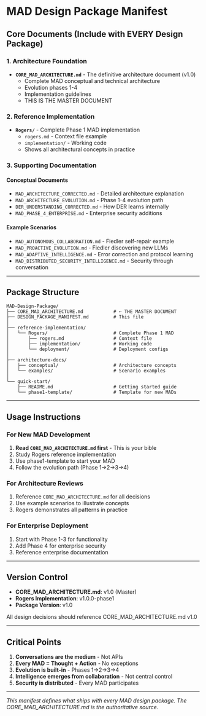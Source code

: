 # MAD Design Package Manifest

## Core Documents (Include with EVERY Design Package)

### 1. Architecture Foundation
- **`CORE_MAD_ARCHITECTURE.md`** - The definitive architecture document (v1.0)
  - Complete MAD conceptual and technical architecture
  - Evolution phases 1-4
  - Implementation guidelines
  - THIS IS THE MASTER DOCUMENT

### 2. Reference Implementation
- **`Rogers/`** - Complete Phase 1 MAD implementation
  - `rogers.md` - Context file example
  - `implementation/` - Working code
  - Shows all architectural concepts in practice

### 3. Supporting Documentation

#### Conceptual Documents
- `MAD_ARCHITECTURE_CORRECTED.md` - Detailed architecture explanation
- `MAD_ARCHITECTURE_EVOLUTION.md` - Phase 1-4 evolution path
- `DER_UNDERSTANDING_CORRECTED.md` - How DER learns internally
- `MAD_PHASE_4_ENTERPRISE.md` - Enterprise security additions

#### Example Scenarios
- `MAD_AUTONOMOUS_COLLABORATION.md` - Fiedler self-repair example
- `MAD_PROACTIVE_EVOLUTION.md` - Fiedler discovering new LLMs
- `MAD_ADAPTIVE_INTELLIGENCE.md` - Error correction and protocol learning
- `MAD_DISTRIBUTED_SECURITY_INTELLIGENCE.md` - Security through conversation

---

## Package Structure

```
MAD-Design-Package/
├── CORE_MAD_ARCHITECTURE.md           # ← THE MASTER DOCUMENT
├── DESIGN_PACKAGE_MANIFEST.md         # This file
│
├── reference-implementation/
│   └── Rogers/                        # Complete Phase 1 MAD
│       ├── rogers.md                  # Context file
│       ├── implementation/            # Working code
│       └── deployment/                # Deployment configs
│
├── architecture-docs/
│   ├── conceptual/                    # Architecture concepts
│   └── examples/                      # Scenario examples
│
└── quick-start/
    ├── README.md                      # Getting started guide
    └── phase1-template/               # Template for new MADs
```

---

## Usage Instructions

### For New MAD Development

1. **Read `CORE_MAD_ARCHITECTURE.md` first** - This is your bible
2. Study Rogers reference implementation
3. Use phase1-template to start your MAD
4. Follow the evolution path (Phase 1→2→3→4)

### For Architecture Reviews

1. Reference `CORE_MAD_ARCHITECTURE.md` for all decisions
2. Use example scenarios to illustrate concepts
3. Rogers demonstrates all patterns in practice

### For Enterprise Deployment

1. Start with Phase 1-3 for functionality
2. Add Phase 4 for enterprise security
3. Reference enterprise documentation

---

## Version Control

- **CORE_MAD_ARCHITECTURE.md**: v1.0 (Master)
- **Rogers Implementation**: v1.0.0-phase1
- **Package Version**: v1.0

All design decisions should reference CORE_MAD_ARCHITECTURE.md v1.0

---

## Critical Points

1. **Conversations are the medium** - Not APIs
2. **Every MAD = Thought + Action** - No exceptions
3. **Evolution is built-in** - Phases 1→2→3→4
4. **Intelligence emerges from collaboration** - Not central control
5. **Security is distributed** - Every MAD participates

---

*This manifest defines what ships with every MAD design package.*
*The CORE_MAD_ARCHITECTURE.md is the authoritative source.*